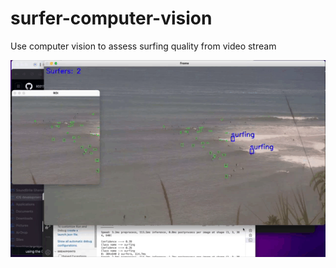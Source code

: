 # surfer-computer-vision
Use computer vision to assess surfing quality from video stream 

![tracking](short-surf.gif)
